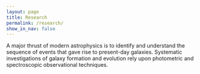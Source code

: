 ```yaml
---
layout: page
title: Research
permalink: /research/
show_in_nav: false
---
```



A major thrust of modern astrophysics is to identify and understand the sequence of events that gave rise to present-day galaxies.  Systematic investigations 
of galaxy formation and evolution rely upon photometric and spectroscopic observational techniques.
 
